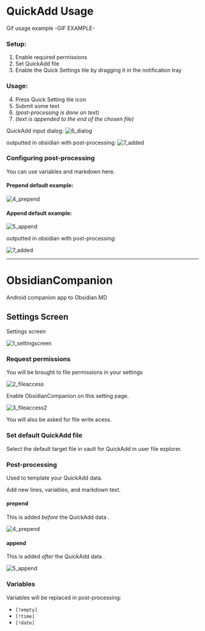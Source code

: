 # QuickAdd Usage

Gif usage example
-GIF EXAMPLE-

### Setup:

1. Enable required permissions
2. Set QuickAdd file
3. Enable the Quick Settings tile by dragging it in the notification tray

### Usage:
4. Press Quick Setting tile icon
5. Submit some text
6. *(post-processing is done on text)*
7. *(text is appended to the end of the chosen file)*


QuickAdd input dialog:
![6_dialog](https://user-images.githubusercontent.com/54555500/153515167-1b32df24-4e56-4f22-a175-98945fc8376a.png)

outputted in obsidian with post-processing:
![7_added](https://user-images.githubusercontent.com/54555500/153515171-d0d30bdf-32b7-45a6-9ce8-05913950e5e8.png)



### Configuring post-processing

You can use variables and markdown here.


#### Prepend default example:
![4_prepend](https://user-images.githubusercontent.com/54555500/153515139-27de8a6c-b473-4be6-8fbd-4287976dcaaf.png)

#### Append default example:

![5_append](https://user-images.githubusercontent.com/54555500/153515142-d90fa6eb-f00a-4892-9c9f-dfe2c25a4106.png)

outputted in obsidian with post-processing:

![7_added](https://user-images.githubusercontent.com/54555500/153515229-fe43627e-18d7-4a4b-a1d3-e13c22ea2683.png)


---


# ObsidianCompanion
Android companion app to Obsidian.MD

## Settings Screen

Settings screen

![1_settingscreen](https://user-images.githubusercontent.com/54555500/153515117-d9ef9b46-fc26-4888-b5ca-a45b33e443c3.png)



### Request permissions
You will be brought to file permissions in your settings

![2_fileaccess](https://user-images.githubusercontent.com/54555500/153515127-e302aecd-bc9f-4528-b338-29eb7e91798e.png)

Enable ObsidianCompanion on this setting page.

![3_fileaccess2](https://user-images.githubusercontent.com/54555500/153515132-9066f9cc-8dee-4cd4-b25d-f8f1a435b949.png)

You will also be asked for file write acess.


### Set default QuickAdd file
Select the default target file in vault for QuickAdd in user file explorer.


### Post-processing

Used to template your QuickAdd data.

Add new lines, variables, and markdown text.

#### prepend
This is added *before* the QuickAdd data .

![4_prepend](https://user-images.githubusercontent.com/54555500/153515139-27de8a6c-b473-4be6-8fbd-4287976dcaaf.png)

#### append
This is added *after* the QuickAdd data .

![5_append](https://user-images.githubusercontent.com/54555500/153515142-d90fa6eb-f00a-4892-9c9f-dfe2c25a4106.png)

### Variables

Variables will be replaced in post-processing:
- `[!empty]`
- `[!time]`
- `[!date]`




